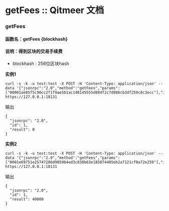 # getFees :: Qitmeer 文档

### getFees <a href="#getfees" id="getfees"></a>

#### 函数名：getFees {blockhash} <a href="#han-shu-ming-getfeesblockhash" id="han-shu-ming-getfeesblockhash"></a>

#### 说明：得到区块的交易手续费 <a href="#shuo-ming-de-dao-qu-kuai-de-jiao-yi-shou-xu-fei" id="shuo-ming-de-dao-qu-kuai-de-jiao-yi-shou-xu-fei"></a>

* blockhash : 256位区块hash

**实例1**

```
curl -s -k -u test:test -X POST -H 'Content-Type: application/json' --data '{"jsonrpc":"2.0","method":"getFees","params":["00001ae85f5c90cc2f1f9ae5b1ac148145555d884f2c7d986cb3df250c8c3ecc"],"id":1}' https://127.0.0.1:18131

```

输出

```
{
  "jsonrpc": "2.0",
  "id": 1,
  "result": 0
}
```

**实例2**

```
curl -s -k -u test:test -X POST -H 'Content-Type: application/json' --data '{"jsonrpc":"2.0","method":"getFees","params":["0001e69751e25747286d905964ed3c838b63e185074405eb2a7121cf0a72e259"],"id":1}' https://127.0.0.1:18131
```

输出

```
{
  "jsonrpc": "2.0",
  "id": 1,
  "result": 49000
}
```
